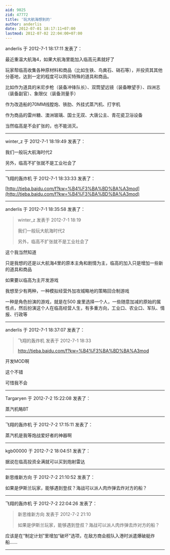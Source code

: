 ```yaml
---
aid: 9025
zid: 47772
title: '玩大航海想到的'
author: anderlis
date: 2012-07-01 18:17:11+07:00
lastmod: 2012-07-02 22:04:00+07:00
---
```


anderlis 于 2012-7-1 18:17:11 发表了：

最近重温大航海4，如果大航海里能加入临高元素就好了

玩家帮临高收集各种原材料和商品（比如生铁、鸟粪石、硝石等），并投资其其他分基地，达到一定的程度可以购买特殊的道具和商品。

比如作为道具的米尼步枪（装备冲锋队长）、双筒望远镜（装备瞭望手）、四洲志（装备副官）、象限仪（装备测量手）

作为改造船的70MM线膛炮、铁肋、外挂式蒸汽机、打字机

作为商品的雷州糖、澳洲玻璃、国士无双、大唐公主、青花瓷卫浴设备

当然临高是不会扩张的，也不能消灭。

---------

winter_z 于 2012-7-1 18:19:49 发表了：

我们一般玩大航海时代2

另外，临高不扩张就不是工业社会了

---------

飞翔的轰炸机 于 2012-7-1 18:33:33 发表了：

[http://tieba.baidu.com/f?kw=%B4%F3%BA%BD%BA%A3mod](http://tieba.baidu.com/f?kw=%B4%F3%BA%BD%BA%A3mod)

---------

anderlis 于 2012-7-1 18:35:58 发表了：

> winter\_z 发表于 2012-7-1 18:19
> 
> 我们一般玩大航海时代2
> 
> 另外，临高不扩张就不是工业社会了



这个我当然知道

只是我想的还是以大航海4里的原本主角和剧情为主，临高的加入只是增加一些新的道具和商品

如果要以临高为主开发游戏

我想至少有两种，一种模拟经营外加攻城略地的策略回合制游戏

一种是角色扮演的游戏，就是在500 废里选择一个人，一些随意加减的原始的属性点，然后扮演这个人在临高经营人生，有多重方向，工业口、农业口、军队、情报、行政等

---------

anderlis 于 2012-7-1 18:37:07 发表了：

> 飞翔的轰炸机 发表于 2012-7-1 18:33
> 
> http://tieba.baidu.com/f?kw=%B4%F3%BA%BD%BA%A3mod



开发MOD啊

这个不错

可惜我不会

---------

Targaryen 于 2012-7-2 15:22:08 发表了：

蒸汽机略BT

---------

飞翔的轰炸机 于 2012-7-2 17:15:11 发表了：

蒸汽机是我等炮战爱好者的神器啊

---------

kgb00000 于 2012-7-2 18:04:51 发表了：

据说在临高投资全满就可以买到炮射雷达

---------

新思维新方向 于 2012-7-2 21:10:52 发表了：

如果是伊斯兰玩家，能够遇到登叔？海战可以派人肉炸弹去炸对方的船？

---------

飞翔的轰炸机 于 2012-7-2 22:04:26 发表了：

> 新思维新方向 发表于 2012-7-2 21:10
> 
> 如果是伊斯兰玩家，能够遇到登叔？海战可以派人肉炸弹去炸对方的船？



应该是在“制定计划”里增加“破坏”选项，在敌方商会舰队入港时派遣爆破艇炸船……

---------

